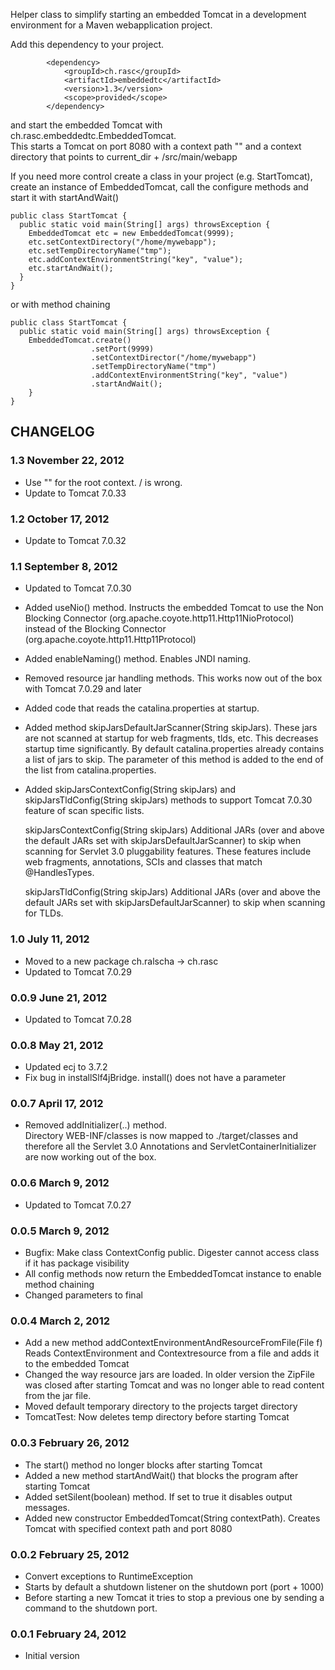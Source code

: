 Helper class to simplify starting an embedded Tomcat in a
development environment for a Maven webapplication project.

Add this dependency to your project.

```
		<dependency>
			<groupId>ch.rasc</groupId>
			<artifactId>embeddedtc</artifactId>
			<version>1.3</version>
			<scope>provided</scope>
		</dependency>
```
		
and start the embedded Tomcat with ch.rasc.embeddedtc.EmbeddedTomcat.	
This starts a Tomcat on port 8080 with a context path "" and a context directory
that points to current_dir + /src/main/webapp

If you need more control create a class in your project (e.g. StartTomcat),
create an instance of EmbeddedTomcat, call the configure methods and start it
with startAndWait()

```
public class StartTomcat {
  public static void main(String[] args) throwsException {
    EmbeddedTomcat etc = new EmbeddedTomcat(9999);
    etc.setContextDirectory("/home/mywebapp");
    etc.setTempDirectoryName("tmp");
    etc.addContextEnvironmentString("key", "value");
    etc.startAndWait();
  }
}
```

or with method chaining

```
public class StartTomcat {
  public static void main(String[] args) throwsException {
    EmbeddedTomcat.create()
		          .setPort(9999)
		          .setContextDirector("/home/mywebapp")
		          .setTempDirectoryName("tmp")
		          .addContextEnvironmentString("key", "value")
		          .startAndWait();
	}
}
```


## CHANGELOG

### 1.3     November 22, 2012 
  * Use "" for the root context. / is wrong.
  * Update to Tomcat 7.0.33

### 1.2     October 17, 2012
  * Update to Tomcat 7.0.32

### 1.1     September 8, 2012
  * Updated to Tomcat 7.0.30
  * Added useNio() method. Instructs the embedded Tomcat to use the Non Blocking Connector
    (org.apache.coyote.http11.Http11NioProtocol) instead of the Blocking Connector 
    (org.apache.coyote.http11.Http11Protocol)
  * Added enableNaming() method. Enables JNDI naming.
  * Removed resource jar handling methods. This works now out of the box with Tomcat 7.0.29 
    and later
  * Added code that reads the catalina.properties at startup. 
  * Added method skipJarsDefaultJarScanner(String skipJars). These jars are not scanned at 
    startup for web fragments, tlds, etc. This decreases startup time significantly. By 
    default catalina.properties already contains a list of jars to skip. The parameter of 
    this method is added to the end of the list from catalina.properties. 
  * Added skipJarsContextConfig(String skipJars) and skipJarsTldConfig(String skipJars) 
    methods to support Tomcat 7.0.30 feature of scan specific lists. 

    skipJarsContextConfig(String skipJars)
    Additional JARs (over and above the default JARs set with skipJarsDefaultJarScanner) 
    to skip when scanning for Servlet 3.0 pluggability features. These features include web
    fragments, annotations, SCIs and classes that match @HandlesTypes. 
    
    skipJarsTldConfig(String skipJars)
    Additional JARs (over and above the default JARs set with skipJarsDefaultJarScanner) 
    to skip when scanning for TLDs.

### 1.0     July 11, 2012
  * Moved to a new package ch.ralscha -> ch.rasc
  * Updated to Tomcat 7.0.29

### 0.0.9   June 21, 2012
  * Updated to Tomcat 7.0.28

### 0.0.8   May 21, 2012
  * Updated ecj to 3.7.2
  * Fix bug in installSlf4jBridge. install() does not have a parameter

### 0.0.7   April 17, 2012
  * Removed addInitializer(..) method.  
    Directory WEB-INF/classes is now mapped to ./target/classes and therefore all the
    Servlet 3.0 Annotations and ServletContainerInitializer are now working out of the box.

### 0.0.6   March 9, 2012
  * Updated to Tomcat 7.0.27
  
### 0.0.5   March 9, 2012
  * Bugfix: Make class ContextConfig public. Digester cannot access class if it has package visibility
  * All config methods now return the EmbeddedTomcat instance to enable method chaining 
  * Changed parameters to final

### 0.0.4   March 2, 2012
  * Add a new method addContextEnvironmentAndResourceFromFile(File f)
    Reads ContextEnvironment and Contextresource from a file and adds it to the embedded Tomcat
  * Changed the way resource jars are loaded. In older version the ZipFile was closed after starting Tomcat
    and was no longer able to read content from the jar file.   
  * Moved default temporary directory to the projects target directory
  * TomcatTest: Now deletes temp directory before starting Tomcat
    
### 0.0.3   February 26, 2012
  * The start() method no longer blocks after starting Tomcat
  * Added a new method startAndWait() that blocks the program after starting Tomcat  
  * Added setSilent(boolean) method. If set to true it disables output messages.
  * Added new constructor EmbeddedTomcat(String contextPath). 
    Creates Tomcat with specified context path and port 8080  
    
### 0.0.2   February 25, 2012                 
  * Convert exceptions to RuntimeException
  * Starts by default a shutdown listener on the shutdown port (port + 1000)
  * Before starting a new Tomcat it tries to stop a previous one 
    by sending a command to the shutdown port.

### 0.0.1   February 24, 2012 
  * Initial version